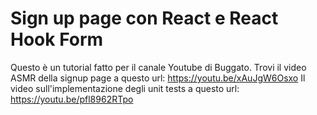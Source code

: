 # Sign up page con React e React Hook Form

Questo è un tutorial fatto per il canale Youtube di Buggato.
Trovi il video ASMR della signup page a questo url: https://youtu.be/xAuJgW6Osxo
Il video sull'implementazione degli unit tests a questo url: https://youtu.be/pfl8962RTpo
